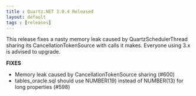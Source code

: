 ```yaml
---
title : Quartz.NET 3.0.4 Released
layout: default
tags : [releases]
---
```


This release fixes a nasty memory leak caused by QuartzSchedulerThread sharing its CancellationTokenSource with calls it makes.
Everyone using 3.x is advised to upgrade.

__FIXES__

* Memory leak caused by CancellationTokenSource sharing (#600)
* tables_oracle.sql should use NUMBER(19) instead of NUMBER(13) for long properties (#598)

<Download />
